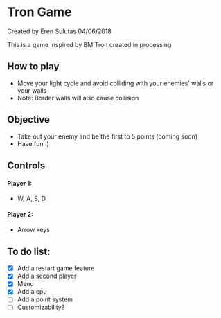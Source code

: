 # Tron Game

Created by Eren Sulutas
04/06/2018

This is a game inspired by BM Tron created in processing

## How to play 
- Move your light cycle and avoid colliding with your enemies' walls or your walls
- Note: Border walls will also cause collision

## Objective
- Take out your enemy and be the first to 5 points (coming soon)
- Have fun :)

## Controls
#### Player 1:
- W, A, S, D 
#### Player 2:
- Arrow keys

## To do list:
- [x] Add a restart game feature
- [x] Add a second player
- [x] Menu
- [x] Add a cpu
- [ ] Add a point system
- [ ] Customizability? 
